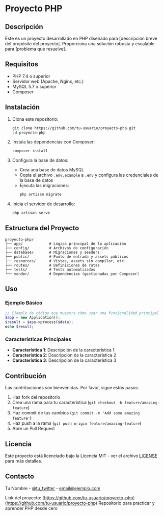 # Proyecto PHP

## Descripción
Este es un proyecto desarrollado en PHP diseñado para [descripción breve del propósito del proyecto]. Proporciona una solución robusta y escalable para [problema que resuelve].

## Requisitos
- PHP 7.4 o superior
- Servidor web (Apache, Nginx, etc.)
- MySQL 5.7 o superior
- Composer

## Instalación
1. Clona este repositorio:
   ```bash
   git clone https://github.com/tu-usuario/proyecto-php.git
   cd proyecto-php
   ```

2. Instala las dependencias con Composer:
   ```bash
   composer install
   ```

3. Configura la base de datos:
   - Crea una base de datos MySQL
   - Copia el archivo `.env.example` a `.env` y configura las credenciales de la base de datos
   - Ejecuta las migraciones:
     ```bash
     php artisan migrate
     ```

4. Inicia el servidor de desarrollo:
   ```bash
   php artisan serve
   ```

## Estructura del Proyecto
```
proyecto-php/
├── app/            # Lógica principal de la aplicación
├── config/         # Archivos de configuración
├── database/       # Migraciones y seeders
├── public/         # Punto de entrada y assets públicos
├── resources/      # Vistas, assets sin compilar, etc.
├── routes/         # Definiciones de rutas
├── tests/          # Tests automatizados
└── vendor/         # Dependencias (gestionadas por Composer)
```

## Uso
### Ejemplo Básico
```php
// Ejemplo de código que muestra cómo usar una funcionalidad principal
$app = new Application();
$result = $app->process($data);
echo $result;
```

### Características Principales
- **Característica 1**: Descripción de la característica 1
- **Característica 2**: Descripción de la característica 2
- **Característica 3**: Descripción de la característica 3

## Contribución
Las contribuciones son bienvenidas. Por favor, sigue estos pasos:

1. Haz fork del repositorio
2. Crea una rama para tu característica (`git checkout -b feature/amazing-feature`)
3. Haz commit de tus cambios (`git commit -m 'Add some amazing feature'`)
4. Haz push a la rama (`git push origin feature/amazing-feature`)
5. Abre un Pull Request

## Licencia
Este proyecto está licenciado bajo la Licencia MIT - ver el archivo [LICENSE](LICENSE) para más detalles.

## Contacto
Tu Nombre - [@tu_twitter](https://twitter.com/tu_twitter) - email@ejemplo.com

Link del proyecto: [https://github.com/tu-usuario/proyecto-php](https://github.com/tu-usuario/proyecto-php)
Repositorio para practicar y aprender PHP desde cero

